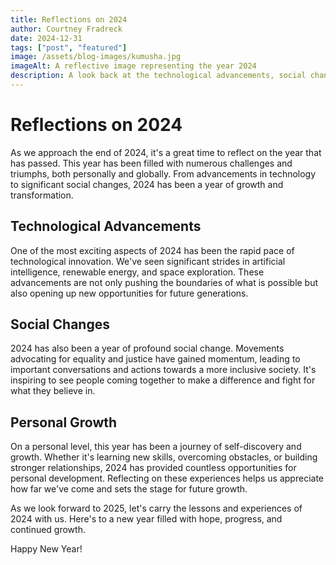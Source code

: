 ```yaml
---
title: Reflections on 2024
author: Courtney Fradreck
date: 2024-12-31
tags: ["post", "featured"]
image: /assets/blog-images/kumusha.jpg
imageAlt: A reflective image representing the year 2024
description: A look back at the technological advancements, social changes, and personal growth experienced in 2024.
---
```


# Reflections on 2024

As we approach the end of 2024, it's a great time to reflect on the year that has passed. This year has been filled with numerous challenges and triumphs, both personally and globally. From advancements in technology to significant social changes, 2024 has been a year of growth and transformation.

## Technological Advancements

One of the most exciting aspects of 2024 has been the rapid pace of technological innovation. We've seen significant strides in artificial intelligence, renewable energy, and space exploration. These advancements are not only pushing the boundaries of what is possible but also opening up new opportunities for future generations.

## Social Changes

2024 has also been a year of profound social change. Movements advocating for equality and justice have gained momentum, leading to important conversations and actions towards a more inclusive society. It's inspiring to see people coming together to make a difference and fight for what they believe in.

## Personal Growth

On a personal level, this year has been a journey of self-discovery and growth. Whether it's learning new skills, overcoming obstacles, or building stronger relationships, 2024 has provided countless opportunities for personal development. Reflecting on these experiences helps us appreciate how far we've come and sets the stage for future growth.

As we look forward to 2025, let's carry the lessons and experiences of 2024 with us. Here's to a new year filled with hope, progress, and continued growth.

Happy New Year!
